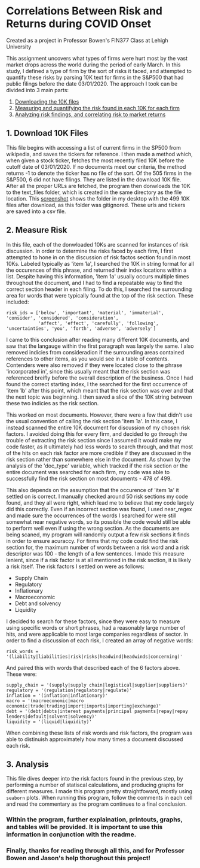 # Correlations Between Risk and Returns during COVID Onset

Created as a project in Professor Bowen's FIN377 Class at Lehigh University

This assignment uncovers what types of firms were hurt most by the vast market drops across the world during the period of early March. In this study, I defined a type of firm by the sort of risks it faced, and attempted to quantify these risks by parsing 10K text for firms in the S&P500 that had public filings before the date 03/01/2020. The approach I took can be divided into 3 main parts:

1. [Downloading the 10K files](download_10Ks.ipynb)
2. [Measuring and quantifying the risk found in each 10K for each firm](measure_risk.ipynb)
3. [Analyzing risk findings, and correlating risk to market returns](analysis.ipynb)

## 1. Download 10K Files

This file begins with accessing a list of current firms in the SP500 from wikipedia, and saves the tickers for reference. I then made a method which, when given a stock ticker, fetches the most recently filed 10K before the cutoff date of 03/01/2020. If no documents meet our criteria, the method returns -1 to denote the ticker has no file of the sort. Of the 505 firms in the S&P500, 6 did not have filings. They are listed in the download 10K file. After all the proper URLs are fetched, the program then donwloads the 10K to the text_files folder, which is created in the same directory as the file location. This [screenshot](screenshot-10ks.png) shows the folder in my desktop with the 499 10K files after download, as this folder was gitignored. These urls and tickers are saved into a csv file. 

## 2. Measure Risk

In this file, each of the donwloaded 10Ks are scanned for instances of risk discussion. In order to determine the risks faced by each firm, I first attempted to hone in on the discussion of risk factos section found in most 10Ks. Labeled typically as 'item 1a', I searched the 10K in string format for all the occurences of this phrase, and returned their index locations within a list. Despite having this information, 'item 1a' usually occurs multiple times throughout the document, and I had to find a repeatable way to find the correct section header in each filing. To do this, I searched the surrounding area for words that were typically found at the top of the risk section. These included:
```
risk_ids = ['below', 'important', 'material', 'immaterial', 'consider', 'considered', 'consideration',
            'affect', 'effect', 'carefully', 'following', 'uncertainties', 'you', 'forth', 'adverse', 'adversely']
```
I came to this conclusion after reading many different 10K documents, and saw that the langauge within the first paragraph was largely the same. I also removed indicies from consideradion if the surrounding areas contained references to other items, as you would see in a table of contents. Contenders were also removed if they were located close to the phrase 'incorporated in', since this usually meant that the risk section was referenced breifly before the overall description of the business. Once I had found the correct starting index, I the searched for the first occurrence of 'item 1b' after this point, which meant that the risk section was over and that the next topic was beginning. I then saved a slice of the 10K string between these two indicies as the risk section.

This worked on most documents. However, there were a few that didn't use the usual convention of calling the risk section 'item 1a'. In this case, I instead scanned the entire 10K document for discussion of my chosen risk factors. I avoided doing this for every firm, and decided to go through the trouble of extracting the risk section since I assumed it would make my code faster, as it ultimately had less words to search through, and that most of the hits on each risk factor are more credible if they are discussed in the risk section rather than somewhere else in the document. As shown by the analysis of the 'doc_type' variable, which tracked if the risk section or the entire document was searched for each firm, my code was able to successfully find the risk section on most documents - 478 of 499.

This also depends on the assumption that the occurence of 'item 1a' it settled on is correct. I manually checked around 50 risk sections my code found, and they all were right, which lead me to believe that my code largely did this correctly. Even if an incorrect section was found, I used near_regex and made sure the occurrences of the words I searched for were still somewhat near negative words, so its possible the code would still be able to perform well even if using the wrong section. As the documents are being scaned, my program will randomly output a few risk sections it finds in order to ensure acuraccy. For firms that my code could find the risk section for, the maximum number of words between a risk word and a risk descriptor was 100 - the length of a few sentences. I made this measure lenient, since if a risk factor is at all mentioned in the risk section, it is likely a risk itself. The risk factors I settled on were as follows:

- Supply Chain
- Regulatory
- Inflationary
- Macroeconomic
- Debt and solvency
- Liquidity

I decided to search for these factors, since they were easy to measure using specific words or short phrases, had a reasonably large number of hits, and were applicable to most large companies regardless of sector. In order to find a discussion of each risk, I created an array of negative words:
```
risk_words = '(liability|liabilities|risk|risks|headwind|headwinds|concerning)'
```
And paired this with words that described each of the 6 factors above. These were:
```
supply_chain = '(supply|supply chain|logistical|supplier|suppliers)'
regulatory = '(regulation|regulatory|regulate)'
inflation = '(inflation|inflationary)'
macro = '(macroeconomic|macro economic|trade|trading|import|imports|importing|exchange)'
debt = '(debt|debts|interest payments|principal payments|repay|repay lenders|default|solvent|solvency)'
liquidity = '(liquid|liquidity)'
```
When combining these lists of risk words and risk factors, the program was able to distinuish approximately how many times a document discussed each risk.

## 3. Analysis

This file dives deeper into the risk factors found in the previous step, by performing a number of statiscal calculations, and producing graphs for different measures. I made this program pretty straightfoward, mostly using ```seaborn``` plots. When running this program, follow the comments in each cell and read the commentary as the program continues to a final conclusion. 

 ### Within the program, further explaination, printouts, graphs, and tables will be provided. It is important to use this information in conjunction with the readme. 

### Finally, thanks for reading through all this, and for Professor Bowen and Jason's help thorughout this project!
